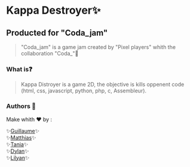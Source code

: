 # Kappa Destroyer✨

## Producted for "Coda_jam"
> "Coda_jam" is a game jam created by "Pixel players" whith the collaboration "Coda_"🎈

### What is❓

> Kappa Distroyer is a game 2D, the objective is kills oppenent code (html, css, javascript, python, php, c, Assembleur).

### Authors 🧠

Make whith ❤️ by :

✨[Guillaume](https://github.com/GuillaumeSIMONJP)✨<br>
✨[Matthias](https://github.com/Mattoucoding)✨<br>
✨[Tania](https://github.com/teenkywinky)✨<br>
✨[Dylan](https://github.com/DylanS45)✨<br>
✨[Lilyan](https://github.com/DIGYSKY)✨
